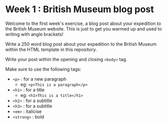 # Week 1 : British Museum blog post

Welcome to the first week's exercise, a blog post about your expedition to the British Museum website. This is just to get you warmed up and used to writing with angle brackets!

Write a 250 word blog post about your expedition to the British Museum within the HTML template in this repository.

Write your post within the opening and closing `<body>` tag. 
  
Make sure to use the following tags:
- `<p>`  : for a new paragraph
  - eg: `<p>This is a paragraph</p>`
- `<h1>` : for a title
  - eg: `<h1>This is a title</h1>`
- `<h2>` : for a subtitle
- `<h3>` : for a subtitle
- `<em>` : italicise
- `<strong>` : bold
